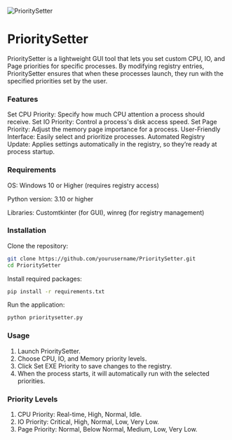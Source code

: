
![PrioritySetter](https://github.com/user-attachments/assets/b4eadb4d-5622-4236-b8ca-d2ae066d6c72)



# PrioritySetter
PrioritySetter is a lightweight GUI tool that lets you set custom CPU, IO, and Page priorities for specific processes. 
By modifying registry entries, PrioritySetter ensures that when these processes launch, they run with the specified priorities set by the user.




### Features
Set CPU Priority: Specify how much CPU attention a process should receive.
Set IO Priority: Control a process's disk access speed.
Set Page Priority: Adjust the memory page importance for a process.
User-Friendly Interface: Easily select and prioritize processes.
Automated Registry Update: Applies settings automatically in the registry, so they’re ready at process startup.




### Requirements
OS: Windows 10 or Higher (requires registry access)

Python version: 3.10 or higher

Libraries: Customtkinter (for GUI), winreg (for registry management)


### Installation
Clone the repository:

```bash
git clone https://github.com/yourusername/PrioritySetter.git
cd PrioritySetter
```
Install required packages:

```bash
pip install -r requirements.txt
```
Run the application:

```bash
python prioritysetter.py
```




### Usage
1. Launch PrioritySetter.
2. Choose CPU, IO, and Memory priority levels.
3. Click Set EXE Priority to save changes to the registry.
4. When the process starts, it will automatically run with the selected priorities.


### Priority Levels
1. CPU Priority: Real-time, High, Normal, Idle.
2. IO Priority: Critical, High, Normal, Low, Very Low.
3. Page Priority: Normal, Below Normal, Medium, Low, Very Low.
